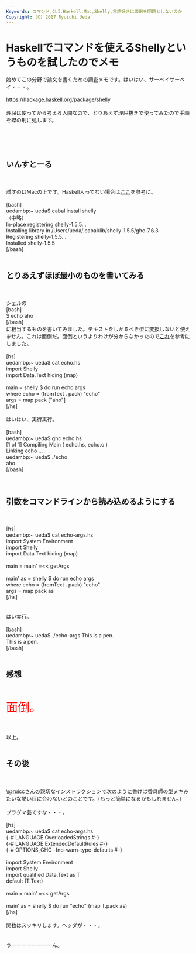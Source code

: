 ```yaml
---
Keywords: コマンド,CLI,Haskell,Mac,Shelly,言語好きは面倒を問題としないのか
Copyright: (C) 2017 Ryuichi Ueda
---
```


# Haskellでコマンドを使えるShellyというものを試したのでメモ
始めてこの分野で論文を書くための調査メモです。はいはい、サーベイサーベイ・・・。<br />
<br />
<a target="_blank" href="https://hackage.haskell.org/package/shelly">https://hackage.haskell.org/package/shelly</a><br />
<br />
理屈は使ってから考える人間なので、とりあえず理屈抜きで使ってみたので手順を磔の刑に処します。<br />
<br />
<!--more--><br />
<br />
<h2>いんすとーる</h2><br />
<br />
試すのはMacの上です。Haskell入ってない場合は<a href="http://blog.ueda.asia/?page_id=2944" target="_blank">ここ</a>を参考に。<br />
<br />
[bash]<br />
uedambp:~ ueda$ cabal install shelly<br />
（中略）<br />
In-place registering shelly-1.5.5...<br />
Installing library in /Users/ueda/.cabal/lib/shelly-1.5.5/ghc-7.6.3<br />
Registering shelly-1.5.5...<br />
Installed shelly-1.5.5<br />
[/bash]<br />
<br />
<h2>とりあえずほぼ最小のものを書いてみる</h2><br />
<br />
シェルの<br />
[bash]<br />
$ echo aho<br />
[/bash]<br />
に相当するものを書いてみました。テキストをしかるべき型に変換しないと使えません。これは面倒だ。面倒というよりわけが分からなかったので<a target="_blank" href="http://stackoverflow.com/questions/21715781/shelly-convert-string-to-shelly-filepath">これ</a>を参考にしました。<br />
<br />
[hs]<br />
uedambp:~ ueda$ cat echo.hs <br />
import Shelly<br />
import Data.Text hiding (map)<br />
<br />
main = shelly $ do run echo args<br />
 where echo = (fromText . pack) &quot;echo&quot;<br />
 args = map pack [&quot;aho&quot;]<br />
[/hs]<br />
<br />
はいはい、実行実行。<br />
<br />
[bash]<br />
uedambp:~ ueda$ ghc echo.hs <br />
[1 of 1] Compiling Main ( echo.hs, echo.o )<br />
Linking echo ...<br />
uedambp:~ ueda$ ./echo <br />
aho<br />
[/bash]<br />
<br />
<br />
<h2>引数をコマンドラインから読み込めるようにする</h2><br />
<br />
[hs]<br />
uedambp:~ ueda$ cat echo-args.hs <br />
import System.Environment<br />
import Shelly<br />
import Data.Text hiding (map)<br />
<br />
main = main' =&lt;&lt; getArgs<br />
<br />
main' as = shelly $ do run echo args<br />
 where echo = (fromText . pack) &quot;echo&quot;<br />
 args = map pack as<br />
[/hs]<br />
<br />
<br />
はい実行。<br />
<br />
[bash]<br />
uedambp:~ ueda$ ./echo-args This is a pen.<br />
This is a pen.<br />
[/bash]<br />
<br />
<h2>感想</h2><br />
<br />
<span style="color:red;font-size:32px">面倒。</span><br />
<br />
<br />
<br />
以上。<br />
<br />
<h2>その後</h2><br />
<br />
<a href="https://twitter.com/ruicc" target="_blank">\@ruicc</a>さんの親切なインストラクションで次のように書けば香具師の型ヌキみたいな酷い目に合わないとのことです。（もっと簡単になるかもしれません。）<br />
<br />
プラグマ芸ですな・・・。<br />
<br />
[hs]<br />
uedambp:~ ueda$ cat echo-args.hs <br />
{-# LANGUAGE OverloadedStrings #-}<br />
{-# LANGUAGE ExtendedDefaultRules #-}<br />
{-# OPTIONS_GHC -fno-warn-type-defaults #-}<br />
<br />
import System.Environment<br />
import Shelly<br />
import qualified Data.Text as T<br />
default (T.Text)<br />
<br />
main = main' =&lt;&lt; getArgs<br />
<br />
main' as = shelly $ do run &quot;echo&quot; (map T.pack as)<br />
[/hs]<br />
<br />
関数はスッキリします。ヘッダが・・・。<br />
<br />
<br />
うーーーーーーーーん。

